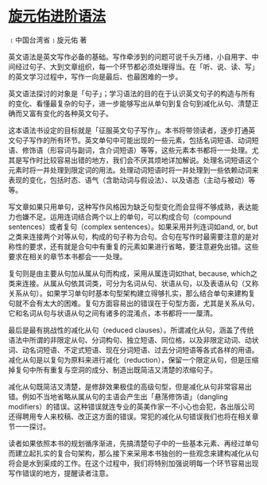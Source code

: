 # [旋元佑进阶语法](http://grammar.codeyu.com)

﹝中国台湾省﹞旋元佑 著

英文语法是英文写作必备的基础。写作牵涉到的问题可说千头万绪，小自用字、中间经过句子、大到文章组织，每一个环节都必须处理得当。在「听、说、读、写」的英文学习过程中，写作一向是最后、也最困难的一步。

英文语法探讨的对象是「句子」；学习语法的目的在于认识英文句子的构造与所有的变化、看懂最复杂的句子，进一步能够写出从单句到复合句到减化从句、清楚正确而又富有变化的各种英文句子。

这本语法书设定的目标就是「征服英文句子写作」。本书将带领读者，逐步打通英文句子写作的所有环节。英文单句中可能出现的一些元素，包括名词短语、动词短语、修饰语（形容词与副词，含介词短语）等等，这些元素本书都将一一处理。尤其是写作时比较容易出错的地方，我们会不厌其烦地详加解说。处理名词短语这个元素时将一并处理到限定词的用法。处理动词短语时将一并处理到一些依赖动词来表现的变化，包括时态、语气（含助动词与假设法）、以及语态（主动与被动）等等。

写文章如果只用单句，这种写作风格因为缺乏句型变化而会显得不够成熟，表达能力也嫌不足。运用连词结合两个以上的单句，可以构成合句（compound sentences）或者复句（complex sentences）。如果采用并列连词如and, or, but之类来连接两个对等从句，构成的句子称为合句。合句在写作时最需要注意的是对称性的要求，还有就是合句中有重复的元素如果进行省略，要注意避免出错。这些要求在相关的章节本书都会一一处理。

复句则是由主要从句加从属从句而构成，采用从属连词如t​​hat, because, which之类来连接。从属从句依其词类，可分为名词从句、状语从句，以及表语从句（又称关系从句）。如果学习单句时基本句型架构建立得够扎实，那么结合单句来建构复句就不会有太大的困难。复句方面容易出的错误在于句型方面，尤其是关系从句，它和名词从句与状语从句之间有诸多的混淆点，本书都将一一厘清。

最后是最有挑战性的减化从句（reduced clauses）。所谓减化从句，涵盖了传统语法中所谓的非限定从句、分词构句、独立短语、同位格，以及非限定动词、动状词、动名词短语、不定式短语、现在分词短语、过去分词短语等各式各样的用语。减化从句是以复句为原料来进行减化（reduction），保留一个限定从句，但是压缩掉复句中所有重复与空洞的成分、制造出既简洁又清楚的浓缩句子。

减化从句既简洁又清楚，是修辞效果极佳的高级句型，但是减化从句非常容易出错。例如不当地省略从属从句的主语会产生出「悬荡修饰语」（dangling modifiers）的错误。这种错误就连专业的英美作家一不小心也会犯，各出版公司还得聘用专人来校稿、改正这方面的错误。常犯的减化从句错误我们也将在相关章节一一探讨。

读者如果依照本书的规划循序渐进，先搞清楚句子中的一些基本元素、再经过单句而建立起扎实的复合句架构，那么接下来采用本书独创的一些观念来建构减化从句将会是水到渠成的工作。在这个过程中，我们将特别加强说明每一个环节容易出现写作错误的地方，提醒读者注意。
